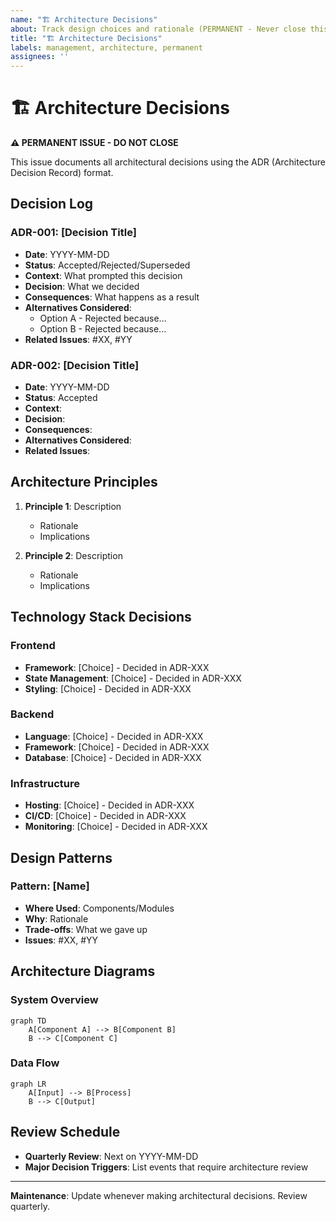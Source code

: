 ```yaml
---
name: "🏗️ Architecture Decisions"
about: Track design choices and rationale (PERMANENT - Never close this issue)
title: "🏗️ Architecture Decisions"
labels: management, architecture, permanent
assignees: ''
---
```


# 🏗️ Architecture Decisions

**⚠️ PERMANENT ISSUE - DO NOT CLOSE**

This issue documents all architectural decisions using the ADR (Architecture Decision Record) format.

## Decision Log

### ADR-001: [Decision Title]
- **Date**: YYYY-MM-DD
- **Status**: Accepted/Rejected/Superseded
- **Context**: What prompted this decision
- **Decision**: What we decided
- **Consequences**: What happens as a result
- **Alternatives Considered**:
  - Option A - Rejected because...
  - Option B - Rejected because...
- **Related Issues**: #XX, #YY

### ADR-002: [Decision Title]
- **Date**: YYYY-MM-DD
- **Status**: Accepted
- **Context**: 
- **Decision**: 
- **Consequences**: 
- **Alternatives Considered**:
- **Related Issues**: 

## Architecture Principles

1. **Principle 1**: Description
   - Rationale
   - Implications

2. **Principle 2**: Description
   - Rationale
   - Implications

## Technology Stack Decisions

### Frontend
- **Framework**: [Choice] - Decided in ADR-XXX
- **State Management**: [Choice] - Decided in ADR-XXX
- **Styling**: [Choice] - Decided in ADR-XXX

### Backend
- **Language**: [Choice] - Decided in ADR-XXX
- **Framework**: [Choice] - Decided in ADR-XXX
- **Database**: [Choice] - Decided in ADR-XXX

### Infrastructure
- **Hosting**: [Choice] - Decided in ADR-XXX
- **CI/CD**: [Choice] - Decided in ADR-XXX
- **Monitoring**: [Choice] - Decided in ADR-XXX

## Design Patterns

### Pattern: [Name]
- **Where Used**: Components/Modules
- **Why**: Rationale
- **Trade-offs**: What we gave up
- **Issues**: #XX, #YY

## Architecture Diagrams

### System Overview
```mermaid
graph TD
    A[Component A] --> B[Component B]
    B --> C[Component C]
```

### Data Flow
```mermaid
graph LR
    A[Input] --> B[Process]
    B --> C[Output]
```

## Review Schedule
- **Quarterly Review**: Next on YYYY-MM-DD
- **Major Decision Triggers**: List events that require architecture review

---

**Maintenance**: Update whenever making architectural decisions. Review quarterly.